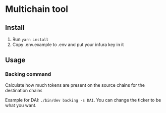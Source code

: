# Multichain tool

## Install

1. Run `yarn install`
2. Copy .env.example to .env and put your infura key in it


## Usage

### Backing command
Calculate how much tokens are present on the source chains for the destination chains

Example for DAI: `./bin/dev backing -s DAI`. You can change the ticker to be what you want.
